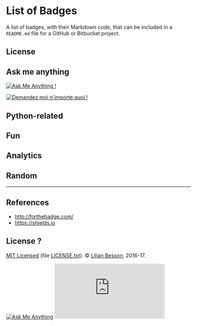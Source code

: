 # List of Badges
A list of badges, with their Markdown code, that can be included in a `README.md` file for a GitHub or Bitbucket project.

## License

## Ask me anything
[![Ask Me Anything !](https://img.shields.io/badge/ask%20me-anything-1abc9c.svg)](https://github.com/Naereen/ama)

[![Demandez moi n'importe quoi !](https://img.shields.io/badge/ask%20me-anything-1abc9c.svg)](https://github.com/Naereen/ama.fr)

## Python-related

## Fun

## Analytics

## Random

----

## References
- http://forthebadge.com/
- https://shields.io

## License ?
[MIT Licensed](https://lbesson.mit-license.org/) (file [LICENSE.txt](LICENSE.txt)).
© [Lilian Besson](https://github.com/Naereen), 2016-17.

[![Ask Me Anything](https://img.shields.io/badge/ask%20me-anything-1abc9c.svg)](https://github.com/Naereen/ama)
[![Analytics](https://ga-beacon.appspot.com/UA-38514290-17/github.com/Naereen/badges/README.md?pixel)](https://github.com/Naereen/badges/)
